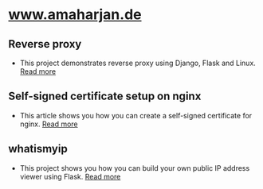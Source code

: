 # www.amaharjan.de

## Reverse proxy
- This project demonstrates reverse proxy using Django, Flask and Linux. [Read more](reverse-proxy/README.md)

## Self-signed certificate setup on nginx
- This article shows you how you can create a self-signed certificate for nginx. [Read more](self-signed-certificate-nginx/README.md)

## whatismyip
- This project shows you how you can build your own public IP address viewer using Flask. [Read more](whatismyip/README.md)